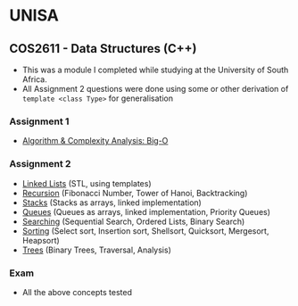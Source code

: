 # UNISA

## COS2611 - Data Structures (C++)
- This was a module I completed while studying at the University of South Africa.
- All Assignment 2 questions were done using some or other derivation of `template <class Type>` for generalisation

### Assignment 1
* [Algorithm & Complexity Analysis: Big-O](https://github.com/luyandamncube/COS2611/blob/master/ASS1/ASS1.txt)

### Assignment 2
* [Linked Lists](https://github.com/luyandamncube/COS2611/blob/master/ASS2/Q1_2.cpp) (STL, using templates)
* [Recursion](https://github.com/luyandamncube/COS2611/blob/master/ASS2/Q2_2.cpp) (Fibonacci Number, Tower of Hanoi, Backtracking)
* [Stacks](https://github.com/luyandamncube/COS2611/blob/master/ASS2/Q3_2.cpp) (Stacks as arrays, linked implementation)
* [Queues](https://github.com/luyandamncube/COS2611/blob/master/ASS2/Q4.cpp) (Queues as arrays, linked implementation, Priority Queues)
* [Searching](https://github.com/luyandamncube/COS2611/blob/master/ASS2/Q5.txt) (Sequential Search, Ordered Lists, Binary Search)
* [Sorting](https://github.com/luyandamncube/COS2611/blob/master/ASS2/Q6.txt) (Select sort, Insertion sort, Shellsort, Quicksort, Mergesort, Heapsort)
* [Trees](https://github.com/luyandamncube/COS2611/blob/master/ASS2/Q7.cpp) (Binary Trees, Traversal, Analysis)

### Exam
- All the above concepts tested